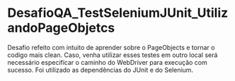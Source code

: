 # DesafioQA_TestSeleniumJUnit_UtilizandoPageObjetcs

Desafio refeito com intuito de aprender sobre o PageObjects e tornar o codigo mais clean. 
Caso, venha utilizar esses testes em outro local será necessário especificar o caminho do WebDriver para execução com sucesso.
Foi utilizado as dependências do JUnit e do Selenium. 
